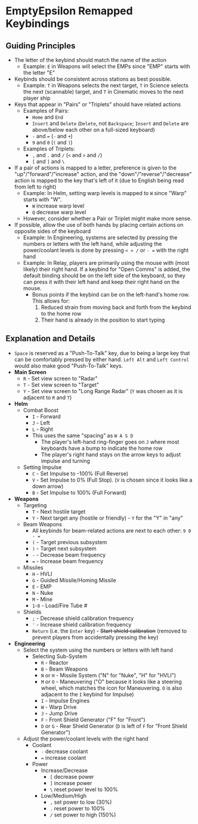 # EmptyEpsilon Remapped Keybindings

## Guiding Principles

- The letter of the keybind should match the name of the action
  - Example: `E` in Weapons will select the EMPs since "EMP" starts with the letter "E"
- Keybinds should be consistent across stations as best possible.
  - Example: `T` in Weapons selects the next target, `T` in Science selects the next (scannable) target, and `T` in Cinematic moves to the next player ship
- Keys that appear in "Pairs" or "Triplets" should have related actions
  - Examples of Pairs:
    - `Home` and `End`
    - `Insert` and `Delete` (`Delete`, not `Backspace`; `Insert` and `Delete` are above/below each other on a full-sized keyboard)
    - `-` and `=` (`-` and `+`)
    - `9` and `0` (`(` and `)`)
  - Examples of Triplets: 
    - `,` and `.` and `/` (`<` and `>` and `/`)
    - `[` and `]` and `\`
- If a pair of actions is mapped to a letter, preference is given to the "up"/"forward"/"increase" action, and the "down"/"reverse"/"decrease" action is mapped to the key that's left of it (due to English being read from left to right)
  - Example: In Helm, setting warp levels is mapped to `W` since "Warp" starts with "W".
    - `W` increase warp level
    - `Q` decrease warp level
  - However, consider whether a Pair or Triplet might make more sense.
- If possible, allow the use of both hands by placing certain actions on opposite sides of the keyboard
  - Example: In Engineering, systems are selected by pressing the numbers or letters with the left hand, while adjusting the power/coolant levels is done by pressing `< > /` or `- =` with the right hand
  - Example: In Relay, players are primarily using the mouse with (most likely) their right hand. If a keybind for "Open Comms" is added, the default binding should be on the left side of the keyboard, so they can press it with their left hand and keep their right hand on the mouse. 
    - Bonus points if the keybind can be on the left-hand's home row. This allows for:
      1. Reduced strain from moving back and forth from the keybind to the home row
      2. Their hand is already in the position to start typing

## Explanation and Details

- `Space` is reserved as a "Push-To-Talk" key, due to being a large key that can be comfortably pressed by either hand. `Left Alt` and `Left Control` would also make good "Push-To-Talk" keys.
- **Main Screen**
  - `R` - Set view screen to "Radar"
  - `T` - Set view screen to "Target"
  - `Y` - Set view screen to "Long Range Radar" (`Y` was chosen as it is adjacent to `R` and `T`)
- **Helm**
  - Combat Boost
    - `I` - Forward
    - `J` - Left
    - `L` - Right
    - This uses the same "spacing" as `W A S D`
      - The player's left-hand ring-finger goes on `J` where most keyboards have a bump to indicate the home row
      - The player's right hand stays on the arrow keys to adjust impulse and turning
  - Setting Impulse
    - `C` - Set Impulse to -100% (Full Reverse)
    - `V` - Set Impulse to 0% (Full Stop). (`V` is chosen since it looks like a down arrow)
    - `B` - Set Impulse to 100% (Full Forward)
- **Weapons**
  - Targeting
    - `T` - Next hostile target
    - `Y` - Next target any (hostile or friendly) - `Y` for the "Y" in "any"
  - Beam Weapons
    - All keybinds for beam-related actions are next to each other: `9 0 - =`
    - `(` - Target previous subsystem
    - `)` - Target next subsystem
    - `-` - Decrease beam frequency
    - `=` - Increase beam frequency
  - Missiles
    - `H` - HVLI
    - `G` - Guided Missile/Homing Missile
    - `E` - EMP
    - `N` - Nuke
    - `M` - Mine
    - `1`-`8` - Load/Fire Tube #
  - Shields
    - `;` - Decrease shield calibration frequency
    - `'` - Increase shield calibration frequency
    - `Return` (i.e. the `Enter` key) - ~~Start shield calibration~~ (removed to prevent players from accidentally pressing the key)
- **Engineering**
  - Select the system using the numbers or letters with left hand
    - Selecting Sub-System
      - `R` - Reactor
      - `B` - Beam Weapons
      - `N` or `H` - Missile System ("N" for "Nuke", "H" for "HVLI")
      - `M` or `O` - Maneuvering ("O" because it looks like a steering wheel, which matches the icon for Maneuvering. `O` is also adjacent to the `I` keybind for Impulse)
      - `I` - Impulse Engines
      - `W` - Warp Drive
      - `J` - Jump Drive
      - `F` - Front Shield Generator ("F" for "Front")
      - `D` or `G` - Rear Shield Generator (`D` is left of `F` for "Front Shield Generator")
  - Adjust the power/coolant levels with the right hand
    - Coolant
      - `-` decrease coolant
      - `=` increase coolant
    - Power
      - Increase/Decrease
        - `[` decrease power
        - `]` increase power
        - `\` reset power level to 100%
      - Low/Medium/High
        - `,` set power to low (30%)
        - `.` reset power to 100%
        - `/` set power to high (150%)